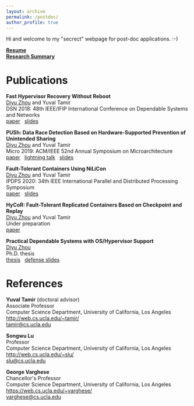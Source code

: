 ```yaml
---
layout: archive
permalink: /postdoc/
author_profile: true
---
```


Hi and welcome to my "secrect" webpage for post-doc applications. :-)

**[Resume](/files/resume.pdf)** \
**[Research Summary](/files/research-summary.pdf)** 


Publications
======
**Fast Hypervisor Recovery Without Reboot** \
<ins>Diyu Zhou</ins> and Yuval Tamir \
DSN 2018:  48th IEEE/IFIP International Conference on Dependable Systems and Networks \
<i class="fas fa-file-pdf" aria-hidden="true"></i> [paper](/files/dsn18.pdf) 
&nbsp; <i class="fas fa-file-powerpoint"></i> [slides](/files/dsn18.pptx)

**PUSh: Data Race Detection Based on Hardware-Supported Prevention of Unintended Sharing** \
<ins>Diyu Zhou</ins> and Yuval Tamir \
Micro 2019: ACM/IEEE 52nd Annual Symposium on Microarchitecture \
<i class="fas fa-file-pdf" aria-hidden="true"></i> [paper](/files/micro19.pdf) 
&nbsp; <i class="fab fa-youtube"></i> [lightning talk](https://www.youtube.com/watch?v=O-V7_GvdpW8)
&nbsp; <i class="fas fa-file-powerpoint"></i> [slides](/files/micro19.pptx)

**Fault-Tolerant Containers Using NiLiCon** \
<ins>Diyu Zhou</ins> and Yuval Tamir \
IPDPS 2020: 34th IEEE International Parallel and Distributed Processing Symposium \
<i class="fas fa-file-pdf" aria-hidden="true"></i> [paper](/files/ipdps20.pdf) 
&nbsp; <i class="fas fa-file-powerpoint"></i> [slides](/files/ipdps20.pptx)

**HyCoR: Fault-Tolerant Replicated Containers Based on Checkpoint and Replay** \
<ins>Diyu Zhou</ins> and Yuval Tamir \
Under preparation \
<i class="fas fa-file-pdf" aria-hidden="true"></i> [paper](/files/hycor.pdf) 

**Practical Dependable Systems with OS/Hypervisor Support** \
<ins>Diyu Zhou</ins> \
Ph.D. thesis \
<i class="fas fa-file-pdf" aria-hidden="true"></i> [thesis](/files/thesis.pdf) 
&nbsp; <i class="fas fa-file-powerpoint"></i> [defense slides](/files/defense.pptx)


References
======
**Yuval Tamir** (doctoral advisor) \
Associate Professor \
Computer Science Department, University of California, Los Angeles \
http://web.cs.ucla.edu/~tamir/ \
tamir@cs.ucla.edu 

**Songwu Lu** \
Professor \
Computer Science Department, University of California, Los Angeles \
http://web.cs.ucla.edu/~slu/ \
slu@cs.ucla.edu 


**George Varghese** \
Chancellor's Professor \
Computer Science Department, University of California, Los Angeles \
https://web.cs.ucla.edu/~varghese/ \
varghese@cs.ucla.edu 


